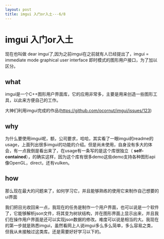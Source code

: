 ```yaml
---
layout: post
title: imgui 入门or入土---6/8
---
```

# imgui 入门or入土

现在也叫做 dear imgui了,因为之前imgui在之前就有人已经提出了，imgui = immediate mode graphical user interface 即时模式的图形用户接口，为了加以区分。



## what

imgui是一个C++图形用户界面库，它的应用非常多，主要是用来创造一些图形工具，以此来方便自己的工作。

大神们利用imgui完成的作品(https://github.com/ocornut/imgui/issues/123)

## why

为什么要使用imgui呢，额，公司要求，哈哈，其实看了一眼imgui的readme的usage，上面列出很多imgui的功能的介绍。但是尚未使用，自身没有多大的体会，有一点我倒是看出来了，在usage有一条写的是这个库很独立（ **self-contained**），的确实这样，因为这个库有很多demo这些demo支持各种图形api像OpenGL，direct，还有vulken。

## how

那么现在最大的问题来了，如何学习它，并且能够熟练的使用它来制作自己想要的ui界面

我们把目光收回来一点，我现在的任务是制作一个用户界面，也可以说是一个软件了，它能够解析json文件，将其变为树状结构，并在图形界面上显示出来，并且我们在操作用户界面是还可以实现json数据的修改。难度可以说是相当的大。我现在的第一步就是熟悉imgui，虽然看网上人说imgui多么多么简单，多么容易之类，但我从未接触过这类库。还是需要好好学习以下的。
